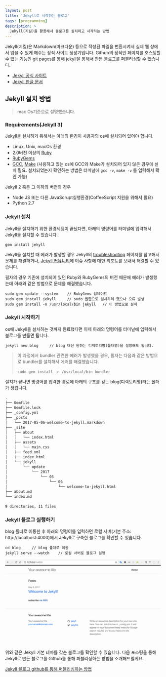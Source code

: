 ```yaml
---
layout: post
title: 'Jekyll로 시작하는 블로그'
tags: [programming]
description: >
  Jekyll(지킬)을 활용해서 블로그를 설치하고 시작하는 방법
---
```

Jekyll(지킬)은 Markdown(마크다운) 등으로 작성된 파일을 변환시켜서 실제 웹 상에서 읽을 수 있게 해주는 정적 사이트 생성기입니다. Github의 정적인 페이지를 호스팅할 수 있는 기능인 git pages를 통해 jekyll을 통해서 만든 블로그를 퍼블리싱할 수 있습니다.
- [Jekyll 공식 사이트](https://jekyllrb.com/)
- [Jekyll 한글 문서](http://jekyllrb-ko.github.io/)

## Jekyll 설치 방법
> mac Os기준으로 설명했습니다.

### Requirements(Jekyll 3)

Jekyll을 설치하기 위해서는 아래의 환경이 사용자의 os에 설치되어 있어야 합니다.

- Linux, Unix, macOs 환경
- 2.0버전 이상의 [Ruby](https://www.ruby-lang.org/en/downloads/)
- [RubyGems](https://rubygems.org/pages/download)
- [GCC](https://gcc.gnu.org/install/), [Make](https://www.gnu.org/software/make/) (사용하고 있는 os에 GCC와 Make가 설치되어 있지 않은 경우에 설치 필요. 설치되었는지 확인하는 방법은 터미널에 `gcc -v`, `make -v` 를 입력해서 확인 가능)

Jekyll 2 혹은 그 이하의 버전의 경우

- Node JS 또는 다른 JavaScrupt실행환경(CoffeeScript 지원을 위해서 필요)
- Python 2.7

### Jekyll 설치

Jekyll을 설치하기 위한 환경세팅이 끝났다면, 아래의 명령어를 터미널에 입력해서 Jekyll을 설치할 수 있습니다.

```shell
gem install jekyll
```

Jekyll을 설치할 때 에러가 발생할 경우 Jekyll의 [troubleshooting](http://jekyllrb.com/docs/troubleshooting/#configuration-problems) 페이지를 참고해서 문제를 해결하거나, [Jekyll 커뮤니티](https://github.com/jekyll/jekyll/issues/new)에 이슈 사항에 대한 리포트를 보내서 해결할 수 있습니다.  

필자의 경우 기존에 설치되어 있던 Ruby와 RubyGems의 버전 때문에 에러가 발생했는데 아래와 같은 방법으로 문제를 해결했습니다.

```shell
sudo gem update --system	// RubyGems 업데이트
sudo gem install jekyll 	// sudo 권한으로 설치하려 했으나 오류 발생
sudo gem install -n /usr/local/bin jekyll	// 이 방법으로 설치
```

### Jekyll 시작하기

os에 Jekyll을 설치하는 것까지 완료했다면 이제 아래의 명령어를 터미널에 입력해서 블로그를 만들면 됩니다.

```shell
jekyll new blog		// blog 대신 원하는 디렉토리명(폴더명)을 설정해도 됩니다.
```

> 이 과정에서 bundler 관련한 에러가 발생했을 경우, 필자는 다음과 같은 방법으로 bundler를 설치해서 에러를 해결했습니다.
>
>  `sudo gem install -n /usr/local/bin bundler`

설치가 끝나면 명령어를 입력한 경로에 아래의 구조를 갖는 blog(디렉토리명)라는 폴더가 생깁니다.

```shell
.
├── Gemfile
├── Gemfile.lock
├── _config.yml
├── _posts
│   └── 2017-05-06-welcome-to-jekyll.markdown
├── _site
│   ├── about
│   │   └── index.html
│   ├── assets
│   │   └── main.css
│   ├── feed.xml
│   ├── index.html
│   └── jekyll
│       └── update
│           └── 2017
│               └── 05
│                   └── 06
│                       └── welcome-to-jekyll.html
├── about.md
└── index.md

9 directories, 11 files
```

### Jekyll 블로그 실행하기

blog 폴더로 이동한 후 아래의 명령어를 입력하면 로컬 서버(기본 주소: http://localhost:4000)에서 Jekyll로 구축한 블로그를 확인할 수 있습니다.

```shell
cd blog 	// blog 폴더로 이동
jekyll serve --watch	// 로컬 서버로 블로그 실행
```

![블로그](./public/img/1/jekyll-blog.png)

위와 같은 Jekyll 기본 테마를 갖춘 블로그를 확인할 수 있습니다. 다음 포스팅을 통해 Jekyll로 만든 블로그를 Github를 통해 퍼블리싱하는 방법을 소개해드릴게요.

[Jekyll 블로그 github를 통해 퍼블리싱하는 방법](http://blog.hyeyoonjung.com/2017-05-22-how-to-write-posts/)
